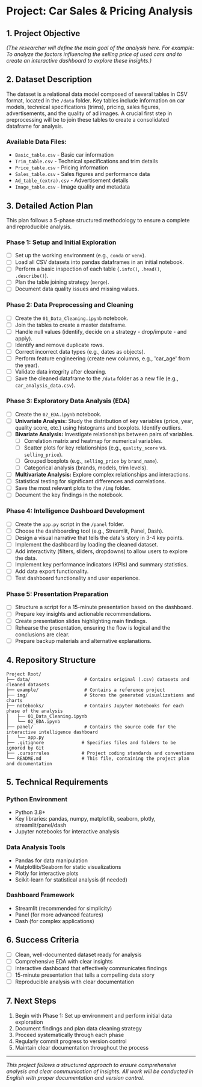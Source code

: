 # Project: Car Sales & Pricing Analysis

## 1. Project Objective

*(The researcher will define the main goal of the analysis here. For example: To analyze the factors influencing the selling price of used cars and to create an interactive dashboard to explore these insights.)*

## 2. Dataset Description

The dataset is a relational data model composed of several tables in CSV format, located in the `/data` folder. Key tables include information on car models, technical specifications (trims), pricing, sales figures, advertisements, and the quality of ad images. A crucial first step in preprocessing will be to join these tables to create a consolidated dataframe for analysis.

### Available Data Files:
- `Basic_table.csv` - Basic car information
- `Trim_table.csv` - Technical specifications and trim details
- `Price_table.csv` - Pricing information
- `Sales_table.csv` - Sales figures and performance data
- `Ad_table_(extra).csv` - Advertisement details
- `Image_table.csv` - Image quality and metadata

## 3. Detailed Action Plan

This plan follows a 5-phase structured methodology to ensure a complete and reproducible analysis.

### Phase 1: Setup and Initial Exploration
- [ ] Set up the working environment (e.g., `conda` or `venv`).
- [ ] Load all CSV datasets into pandas dataframes in an initial notebook.
- [ ] Perform a basic inspection of each table (`.info()`, `.head()`, `.describe()`).
- [ ] Plan the table joining strategy (`merge`).
- [ ] Document data quality issues and missing values.

### Phase 2: Data Preprocessing and Cleaning
- [ ] Create the `01_Data_Cleaning.ipynb` notebook.
- [ ] Join the tables to create a master dataframe.
- [ ] Handle null values (identify, decide on a strategy - drop/impute - and apply).
- [ ] Identify and remove duplicate rows.
- [ ] Correct incorrect data types (e.g., dates as objects).
- [ ] Perform feature engineering (create new columns, e.g., 'car_age' from the year).
- [ ] Validate data integrity after cleaning.
- [ ] Save the cleaned dataframe to the `/data` folder as a new file (e.g., `car_analysis_data.csv`).

### Phase 3: Exploratory Data Analysis (EDA)
- [ ] Create the `02_EDA.ipynb` notebook.
- [ ] **Univariate Analysis:** Study the distribution of key variables (price, year, quality score, etc.) using histograms and boxplots. Identify outliers.
- [ ] **Bivariate Analysis:** Investigate relationships between pairs of variables.
    - [ ] Correlation matrix and heatmap for numerical variables.
    - [ ] Scatter plots for key relationships (e.g., `quality_score` vs. `selling_price`).
    - [ ] Grouped boxplots (e.g., `selling_price` by `brand_name`).
    - [ ] Categorical analysis (brands, models, trim levels).
- [ ] **Multivariate Analysis:** Explore complex relationships and interactions.
- [ ] Statistical testing for significant differences and correlations.
- [ ] Save the most relevant plots to the `/img` folder.
- [ ] Document the key findings in the notebook.

### Phase 4: Intelligence Dashboard Development
- [ ] Create the `app.py` script in the `/panel` folder.
- [ ] Choose the dashboarding tool (e.g., Streamlit, Panel, Dash).
- [ ] Design a visual narrative that tells the data's story in 3-4 key points.
- [ ] Implement the dashboard by loading the cleaned dataset.
- [ ] Add interactivity (filters, sliders, dropdowns) to allow users to explore the data.
- [ ] Implement key performance indicators (KPIs) and summary statistics.
- [ ] Add data export functionality.
- [ ] Test dashboard functionality and user experience.

### Phase 5: Presentation Preparation
- [ ] Structure a script for a 15-minute presentation based on the dashboard.
- [ ] Prepare key insights and actionable recommendations.
- [ ] Create presentation slides highlighting main findings.
- [ ] Rehearse the presentation, ensuring the flow is logical and the conclusions are clear.
- [ ] Prepare backup materials and alternative explanations.

## 4. Repository Structure

```
Project Root/
├── data/                    # Contains original (.csv) datasets and cleaned datasets
├── example/                 # Contains a reference project
├── img/                     # Stores the generated visualizations and charts
├── notebooks/               # Contains Jupyter Notebooks for each phase of the analysis
│   ├── 01_Data_Cleaning.ipynb
│   └── 02_EDA.ipynb
├── panel/                   # Contains the source code for the interactive intelligence dashboard
│   └── app.py
├── .gitignore              # Specifies files and folders to be ignored by Git
├── .cursorrules            # Project coding standards and conventions
└── README.md               # This file, containing the project plan and documentation
```

## 5. Technical Requirements

### Python Environment
- Python 3.8+
- Key libraries: pandas, numpy, matplotlib, seaborn, plotly, streamlit/panel/dash
- Jupyter notebooks for interactive analysis

### Data Analysis Tools
- Pandas for data manipulation
- Matplotlib/Seaborn for static visualizations
- Plotly for interactive plots
- Scikit-learn for statistical analysis (if needed)

### Dashboard Framework
- Streamlit (recommended for simplicity)
- Panel (for more advanced features)
- Dash (for complex applications)

## 6. Success Criteria

- [ ] Clean, well-documented dataset ready for analysis
- [ ] Comprehensive EDA with clear insights
- [ ] Interactive dashboard that effectively communicates findings
- [ ] 15-minute presentation that tells a compelling data story
- [ ] Reproducible analysis with clear documentation

## 7. Next Steps

1. Begin with Phase 1: Set up environment and perform initial data exploration
2. Document findings and plan data cleaning strategy
3. Proceed systematically through each phase
4. Regularly commit progress to version control
5. Maintain clear documentation throughout the process

---

*This project follows a structured approach to ensure comprehensive analysis and clear communication of insights. All work will be conducted in English with proper documentation and version control.*
